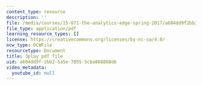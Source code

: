 ```yaml
---
content_type: resource
description: ''
file: /media/courses/15-071-the-analytics-edge-spring-2017/a684dd9f2bb25a5e70555cba868868d6_Y8dMlEv-epg.pdf
file_type: application/pdf
learning_resource_types: []
license: https://creativecommons.org/licenses/by-nc-sa/4.0/
ocw_type: OCWFile
resourcetype: Document
title: 3play pdf file
uid: a684dd9f-2bb2-5a5e-7055-5cba868868d6
video_metadata:
  youtube_id: null
---
```

